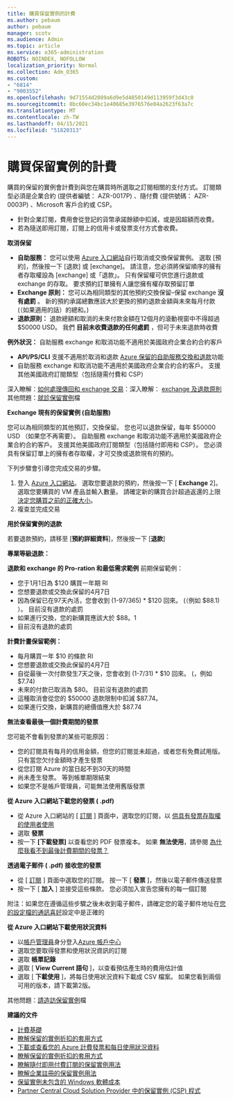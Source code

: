 ```yaml
---
title: 購買保留實例的計費
ms.author: pebaum
author: pebaum
manager: scotv
ms.audience: Admin
ms.topic: article
ms.service: o365-administration
ROBOTS: NOINDEX, NOFOLLOW
localization_priority: Normal
ms.collection: Adm_O365
ms.custom:
- "6814"
- "9003552"
ms.openlocfilehash: 9d71554d2089a6d9e5d4850149d113959f3d43c0
ms.sourcegitcommit: 8bc60ec34bc1e40685e3976576e04a2623f63a7c
ms.translationtype: MT
ms.contentlocale: zh-TW
ms.lasthandoff: 04/15/2021
ms.locfileid: "51820313"
---
```

# <a name="billing-for-reserved-instance-purchase"></a>購買保留實例的計費

購買的保留的實例會計費到與您在購買時所選取之訂閱相關的支付方式。 訂閱類型必須是企業合約 (提供者編號： AZR-0017P) 、隨付費 (提供號碼： AZR-0003P) 、Microsoft 客戶合約或 CSP。

- 針對企業訂閱，費用會從登記的貨幣承諾餘額中扣減，或是因超額而收費。
- 若為隨送即用訂閱，訂閱上的信用卡或發票支付方式會收費。

**取消保留**

- **自助服務：** 您可以使用 [Azure 入口網站](https://portal.azure.com/#blade/Microsoft_Azure_Reservations/ReservationsBrowseBlade)自行取消或交換保留實例。 選取 [預約]，然後按一下 [退款] 或 [exchange]。 請注意，您必須將保留順序的擁有者存取權設為 [exchange] 或「退款」。 只有保留權可供您進行退款或 exchange 的存取。 要求預約訂單擁有人讓您擁有權存取預留訂單
- **Exchange 原則：** 您可以為相同類型的其他預約交換保留–保留 exchange **沒有處罰** 。 新的預約承諾總數應該大於更換的預約退款金額與未來每月付款 (（如果適用的話）的總和。) 
- **退款原則：** 退款總額和取消的未來付款金額在12個月的滾動視窗中不得超過 $50000 USD。 我們 **目前未收費退款的任何處罰** ，但可于未來退款時收費

**例外狀況：** 自助服務 exchange 和取消功能不適用於美國政府企業合約合約客戶

- **API/PS/CLI** 支援不適用於取消和退款 [Azure 保留的自助服務交換和退款](https://docs.microsoft.com/azure/cost-management-billing/reservations/exchange-and-refund-azure-reservations?WT.mc_id=Portal-Microsoft_Azure_Support)功能
- 自助服務 exchange 和取消功能不適用於美國政府企業合約合約客戶。 支援其他美國政府訂閱類型（包括隨需付費和 CSP）

深入瞭解：[如何處理傳回和 exchange 交易](https://docs.microsoft.com/azure/billing/billing-azure-reservations-self-service-exchange-and-refund?WT.mc_id=Portal-Microsoft_Azure_Support#how-return-and-exchange-transactions-are-processed)：深入瞭解： [exchange 及退款原則](https://docs.microsoft.com/azure/billing/billing-azure-reservations-self-service-exchange-and-refund?WT.mc_id=Portal-Microsoft_Azure_Support#exchange-policies)其他問題：[就診保留實例](https://docs.microsoft.com/azure/billing/billing-save-compute-costs-reservations?WT.mc_id=Portal-Microsoft_Azure_Support)檔

**Exchange 現有的保留實例 (自助服務)**

您可以為相同類型的其他預訂，交換保留。 您也可以退款保留，每年 $50000 USD （如果您不再需要）。 自助服務 exchange 和取消功能不適用於美國政府企業合約合約客戶。 支援其他美國政府訂閱類型（包括隨付即用和 CSP）。 您必須具有保留訂單上的擁有者存取權，才可交換或退款現有的預約。

下列步驟會引導您完成交易的步驟。

1. 登入 [Azure 入口網站](https://portal.azure.com/#blade/Microsoft_Azure_Reservations/ReservationsBrowseBlade)。 選取您要退款的預約，然後按一下 [ **Exchange** 2]。選取您要購買的 VM 產品並輸入數量。 請確定新的購買合計超過返還的上限 [決定您購買之前的正確大小](https://docs.microsoft.com/azure/virtual-machines/windows/prepay-reserved-vm-instances?WT.mc_id=Portal-Microsoft_Azure_Support#determine-the-right-vm-size-before-you-buy)。
3. 複查並完成交易

**用於保留實例的退款**

若要退款預約，請移至 [**預約詳細資料**]，然後按一下 [**退款**]

**專業等級退款：**

**退款和 exchange 的 Pro-ration 和最低需求範例** 前期保留範例：

- 您于1月1日為 $120 購買一年期 RI
- 您想要退款或交換此保留的4月7日
- 因為保留已在97天內活，您會收到 (1-97/365) * $120 回來。  (（例如 $88.1) ）。 目前沒有退款的處罰
- 如果進行交換，您的新購買應該大於 $88。1
- 目前沒有退款的處罰

**計費計畫保留範例：**

- 每月購買一年 $10 的條款 RI
- 您想要退款或交換此保留的4月7日
- 自從最後一次付款發生7天之後，您會收到 (1-7/31) * $10 回來。  (，例如 $7.74) 
- 未來的付款已取消為 $80。 目前沒有退款的處罰
- 這種取消會從您的 $50000 退款限制中扣減 $87.74。
- 如果進行交換，新購買的總價值應大於 $87.74

**無法查看最後一個計費期間的發票**

您可能不會看到發票的某些可能原因：

- 您的訂閱具有每月的信用金額，但您的訂閱並未超過，或者您有免費試用版。 只有當您欠付金額時才產生發票
- 從您訂閱 Azure 的當日起不到30天的時間
- 尚未產生發票。 等到帳單期限結束
- 如果您不是帳戶管理員，可能無法使用舊版發票

**從 Azure 入口網站下載您的發票 ( .pdf)**

- 從 Azure 入口網站的 [ [訂閱](https://portal.azure.com/#blade/Microsoft_Azure_Billing/SubscriptionsBlade) ] 頁面中，選取您的訂閱，以 [供具有發票存取權的使用者使用](https://docs.microsoft.com/azure/billing/billing-manage-access?WT.mc_id=Portal-Microsoft_Azure_Support)
- 選取 **發票**
- 按一下 **[下載發票]** 以查看您的 PDF 發票複本。 如果 **無法使用**，請參閱 [為什麼我看不到最後計費期間的發票？](https://docs.microsoft.com/azure/billing/billing-download-azure-invoice-daily-usage-date?WT.mc_id=Portal-Microsoft_Azure_Support#noinvoice)

**透過電子郵件 ( .pdf) 接收您的發票**

- 從 [ [訂閱](https://portal.azure.com/#blade/Microsoft_Azure_Billing/SubscriptionsBlade) ] 頁面中選取您的訂閱。 按一下 [ **發票** ]，然後以電子郵件傳送發票
- 按一下 [ **加入** ] 並接受這些條款。 您必須加入宣告您擁有的每一個訂閱

附注：如果您在遵循這些步驟之後未收到電子郵件，請確定您的電子郵件地址在[您的設定檔的通訊喜好](https://account.windowsazure.com/profile)設定中是正確的

**從 Azure 入口網站下載使用狀況資料**

- 以[帳戶管理員](https://docs.microsoft.com/azure/billing/billing-subscription-transfer?WT.mc_id=Portal-Microsoft_Azure_Support#whoisaa)身分登入[Azure 帳戶中心](https://account.windowsazure.com/Subscriptions)
- 選取您要取得發票和使用狀況資訊的訂閱
- 選取 **帳單記錄**
- 選取 [ **View Current 語句** ]，以查看預估產生時的費用估計值
- 選取 [ **下載使用** ]，將每日使用狀況資料下載成 CSV 檔案。 如果您看到兩個可用的版本，請下載第2版。

其他問題：[請造訪保留實例](https://docs.microsoft.com/azure/billing/billing-save-compute-costs-reservations?WT.mc_id=Portal-Microsoft_Azure_Support)檔

**建議的文件**

- [計費基礎](https://docs.microsoft.com/partner-center/billing-basics/?WT.mc_id=Portal-Microsoft_Azure_Support)
- [瞭解保留的實例折扣的套用方式](https://docs.microsoft.com/azure/billing/billing-understand-vm-reservation-charges/?WT.mc_id=Portal-Microsoft_Azure_Support)
- [下載或查看您的 Azure 計費發票和每日使用狀況資料](https://docs.microsoft.com/azure/billing/billing-download-azure-invoice-daily-usage-date?WT.mc_id=Portal-Microsoft_Azure_Support)
- [瞭解保留的實例折扣的套用方式](https://docs.microsoft.com/azure/billing/billing-understand-vm-reservation-charges/?WT.mc_id=Portal-Microsoft_Azure_Support)
- [瞭解隨付即用付費訂閱的保留實例用法](https://docs.microsoft.com/azure/billing/billing-understand-reserved-instance-usage/?WT.mc_id=Portal-Microsoft_Azure_Support)
- [瞭解企業註冊的保留實例用法](https://docs.microsoft.com/azure/billing/billing-understand-reserved-instance-usage-ea/?WT.mc_id=Portal-Microsoft_Azure_Support)
- [保留實例未包含的 Windows 軟體成本](https://docs.microsoft.com/azure/billing/billing-reserved-instance-windows-software-costs/?WT.mc_id=Portal-Microsoft_Azure_Support)
- [Partner Central Cloud Solution Provider 中的保留實例 (CSP) 程式](https://docs.microsoft.com/partner-center/azure-reservations/?WT.mc_id=Portal-Microsoft_Azure_Support)